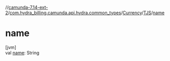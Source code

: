 //[camunda-7.14-ext-2](../../../../index.md)/[com.hydra_billing.camunda.api.hydra.common_types](../../index.md)/[Currency](../index.md)/[TJS](index.md)/[name](name.md)

# name

[jvm]\
val [name](name.md): String
